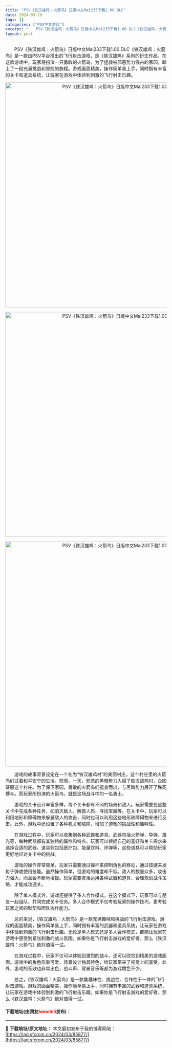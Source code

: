 ```yaml
---
title: "PSV《铁汉雄鸡：火箭鸟》日版中文Mai233下载1.00 DLC"
date: 2024-03-29
tags: []
categories: ["PSV中文游戏"]
excerpt: "　　PSV《铁汉雄鸡：火箭鸟》日版中文Mai233下载1.00 DLC《铁汉雄鸡：火箭鸟》是一款由PSV平台推出的飞行射击游戏，是《铁汉雄鸡》系列的衍生作品。在这款游戏中，玩家将扮演一只勇敢的火箭鸟，为了拯救被邪恶势力侵占的家园，踏上了一段充满挑战和冒险的旅程。游戏画面精美，操作简单易上手，同时拥有&hellip;"
layout: post
---
```


 <p>　　PSV《铁汉雄鸡：火箭鸟》日版中文Mai233下载1.00 DLC《铁汉雄鸡：火箭鸟》是一款由PSV平台推出的飞行射击游戏，是《铁汉雄鸡》系列的衍生作品。在这款游戏中，玩家将扮演一只勇敢的火箭鸟，为了拯救被邪恶势力侵占的家园，踏上了一段充满挑战和冒险的旅程。游戏画面精美，操作简单易上手，同时拥有丰富的关卡和道具系统，让玩家在游戏中体验到刺激的飞行射击乐趣。</p> <p align="center"><img align="" border="0" src="https://lad.sfcrom.cn/wp-content/uploads/2024/03/20240329_660675377aad3.webp" width="700" alt="PSV《铁汉雄鸡：火箭鸟》日版中文Mai233下载1.00 DLC" /></p> <p align="center"><img align="" border="0" src="https://lad.sfcrom.cn/wp-content/uploads/2024/03/20240329_66067537d5984.webp" width="700" alt="PSV《铁汉雄鸡：火箭鸟》日版中文Mai233下载1.00 DLC" /></p> <p align="center"><img align="" border="0" src="https://lad.sfcrom.cn/wp-content/uploads/2024/03/20240329_6606753843617.webp" width="700" alt="PSV《铁汉雄鸡：火箭鸟》日版中文Mai233下载1.00 DLC" /></p> <p>　　游戏的故事背景设定在一个名为&ldquo;铁汉雄鸡村&rdquo;的美丽村庄，这个村庄里的火箭鸟们过着和平安宁的生活。然而，一天，邪恶的黑暗势力入侵了铁汉雄鸡村，企图征服这个村庄。为了保卫家园，勇敢的火箭鸟们挺身而出，与黑暗势力展开了殊死搏斗。而玩家所扮演的火箭鸟，就是这场战斗中的一名勇士。</p> <p>　　游戏的关卡设计丰富多样，每个关卡都有不同的场景和敌人。玩家需要在这些关卡中完成各种任务，如消灭敌人、解救人质、寻找宝藏等。在关卡中，玩家可以利用地形和障碍物来躲避敌人的攻击，同时也可以利用这些地形和障碍物来进行反击。此外，游戏中还设置了各种机关和陷阱，增加了游戏的挑战性和趣味性。</p> <p>　　在游戏过程中，玩家可以收集到各种武器和道具。武器包括火箭弹、导弹、激光等，每种武器都有其独特的属性和特点。玩家可以根据自己的喜好和关卡需求来选择合适的武器。道具则包括医疗包、能量饮料、炸弹等，这些道具可以帮助玩家更好地应对关卡中的挑战。</p> <p>　　游戏的操作非常简单，玩家只需要通过摇杆来控制角色的移动，通过按键来发射子弹或使用技能。虽然操作简单，但游戏的难度却不低。敌人的数量众多，攻击力强大，而且会不断地增援。玩家需要灵活运用各种武器和道具，合理规划战斗策略，才能成功通关。</p> <p>　　除了单人模式外，游戏还提供了多人合作模式。在这个模式下，玩家可以与朋友一起组队，共同完成关卡任务。多人合作模式不仅考验玩家的操作技巧，更考验玩家之间的默契和团队协作能力。</p> <p>　　总的来说，《铁汉雄鸡：火箭鸟》是一款充满趣味和挑战的飞行射击游戏。游戏的画面精美，操作简单易上手，同时拥有丰富的武器和道具系统，让玩家在游戏中体验到刺激的飞行射击乐趣。无论是单人模式还是多人合作模式，都能让玩家在游戏中感受到紧张刺激的战斗氛围。如果你是飞行射击游戏的爱好者，那么《铁汉雄鸡：火箭鸟》绝对值得一试。</p> <p>　　在游戏过程中，玩家不仅可以体验到激烈的战斗，还可以欣赏到精美的游戏画面。游戏中的角色形象可爱，场景设计独具特色，给玩家带来了视觉上的享受。此外，游戏的音效也非常出色，战斗声、背景音乐等都为游戏增色不少。</p> <p>　　总之，《铁汉雄鸡：火箭鸟》是一款集趣味性、挑战性、合作性于一体的飞行射击游戏。游戏的画面精美，操作简单易上手，同时拥有丰富的武器和道具系统，让玩家在游戏中体验到刺激的飞行射击乐趣。如果你是飞行射击游戏的爱好者，那么《铁汉雄鸡：火箭鸟》绝对值得一试。</p> <p><h4>下载地址(由网友<font color="red">tomchili</font>发布)：</h4></p> 

---
📖 **下载地址/原文地址：** 本文最初发布于我的博客网站：[https://lad.sfcrom.cn/2024/03/85877/](https://lad.sfcrom.cn/2024/03/85877/)
